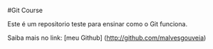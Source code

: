 #Git Course

Este é um repositorio teste para ensinar como o Git funciona.

Saiba mais no link: [meu Github] (http://github.com/malvesgouveia)
